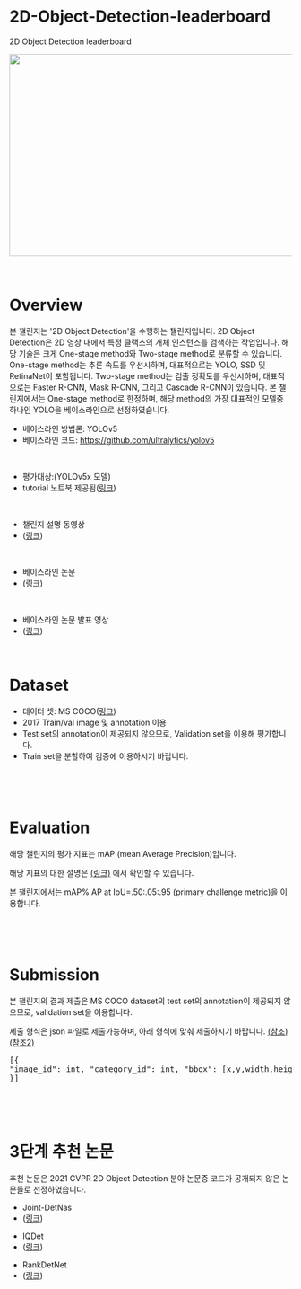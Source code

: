 # 2D-Object-Detection-leaderboard
2D Object Detection leaderboard


<p><img src="https://camo.githubusercontent.com/8858f8b1c9fb4847f25610527af88d2b3abde054/68747470733a2f2f757365722d696d616765732e67697468756275736572636f6e74656e742e636f6d2f32363833333433332f3132373537343938382d36613535386161312d643236382d343462392d626636622d3632643463363035636337322e6a7067" alt="" width="640" height="360" /></p><p>&nbsp;</p>


# Overview


<p>본 챌린지는 '2D Object Detection'을 수행하는 챌린지입니다. 2D Object Detection은 2D 영상 내에서 특정 클랙스의 개체 인스턴스를 검색하는 작업입니다. 해당 기술은 크게 One-stage method와 Two-stage method로 분류할 수 있습니다. One-stage method는 추론 속도를 우선시하며, 대표적으로는 YOLO, SSD 및 RetinaNet이 포함됩니다. Two-stage method는 검출 정확도를 우선시하며, 대표적으로는 Faster R-CNN, Mask R-CNN, 그리고 Cascade R-CNN이 있습니다. 본 챌린지에서는 One-stage method로 한정하며, 해당 method의 가장 대표적인 모델중 하나인 YOLO을 베이스라인으로 선정하였습니다.</p>
<ul>
<li>베이스라인 방법론: YOLOv5</li>
<li>베이스라인 코드: <a href="https://github.com/ultralytics/yolov5/">https://github.com/ultralytics/yolov5</a></li>
</ul>
<p>&nbsp;</p>
<ul>
<li>평가대상:(YOLOv5x 모델)</li>
<li>tutorial 노트북 제공됨(<a href="https://github.com/ultralytics/yolov5/blob/master/tutorial.ipynb">링크</a>)</li>
</ul>
<p>&nbsp;</p>

<ul>
<li>챌린지 설명 동영상 </li>
<li>(<a href="https://youtu.be/V1lnjEATIlU">링크</a>)</li>
</ul>
<p>&nbsp;</p>

<ul>
<li>베이스라인 논문 </li>
<li>(<a href="https://pjreddie.com/media/files/papers/yolo_1.pdf">링크</a>)</li>
</ul>
<p>&nbsp;</p>

<ul>
<li>베이스라인 논문 발표 영상 </li>
<li>(<a href="https://www.youtube.com/watch?v=NM6lrxy0bxs">링크</a>)</li>
</ul>
<p>&nbsp;</p>


# Dataset

<ul>
<li>데이터 셋: MS COCO(<a href="https://cocodataset.org/#download">링크</a>)</li>
<li>2017 Train/val image 및 annotation 이용</li>
<li>Test set의 annotation이 제공되지 않으므로, Validation set을 이용해 평가합니다.</li>
<li>Train set을 분할하여 검증에 이용하시기 바랍니다.</li>
</ul>
<p>&nbsp;</p><p>&nbsp;</p>



# Evaluation


<p>해당 챌린지의 평가 지표는 mAP (mean Average Precision)입니다.</p>
<p>해당 지표의 대한 설명은 <a href="https://cocodataset.org/#detection-eval">(링크)</a> 에서 확인할 수 있습니다.</p>
<p>본 챌린지에서는 mAP% AP at IoU=.50:.05:.95 (primary challenge metric)을 이용합니다.</p>
<p>&nbsp;</p><p>&nbsp;</p>



# Submission


<p>본 챌린지의 결과 제출은 MS COCO dataset의 test set의 annotation이 제공되지 않으므로, validation set을 이용합니다.</p>
<p>제출 형식은 json 파일로 제출가능하며, 아래 형식에 맞춰 제출하시기 바랍니다. <a href="https://cocodataset.org/#format-results">(참조)</a> <a href="https://github.com/cocodataset/cocoapi/blob/master/results/instances_val2014_fakebbox100_results.json">(참조2)</a></p>
<pre>[{
"image_id": int, "category_id": int, "bbox": [x,y,width,height], "score": float,
}]</pre>
<p>&nbsp;</p><p>&nbsp;</p>

# 3단계 추천 논문
<p>추천 논문은 2021 CVPR 2D Object Detection 분야 논문중 코드가 공개되지 않은 논문들로 선정하였습니다.</p>
<ul>
<li>Joint-DetNas </li>
<li>(<a href="https://openaccess.thecvf.com/content/CVPR2021/papers/Yao_Joint-DetNAS_Upgrade_Your_Detector_With_NAS_Pruning_and_Dynamic_Distillation_CVPR_2021_paper.pdf">링크</a>)</li>
</ul>

<ul>
<li>IQDet </li>
<li>(<a href="https://openaccess.thecvf.com/content/CVPR2021/papers/Ma_IQDet_Instance-Wise_Quality_Distribution_Sampling_for_Object_Detection_CVPR_2021_paper.pdf">링크</a>)</li>
</ul>

<ul>
<li>RankDetNet </li>
<li>(<a href="https://openaccess.thecvf.com/content/CVPR2021/papers/Liu_RankDetNet_Delving_Into_Ranking_Constraints_for_Object_Detection_CVPR_2021_paper.pdf">링크</a>)</li>
</ul>

